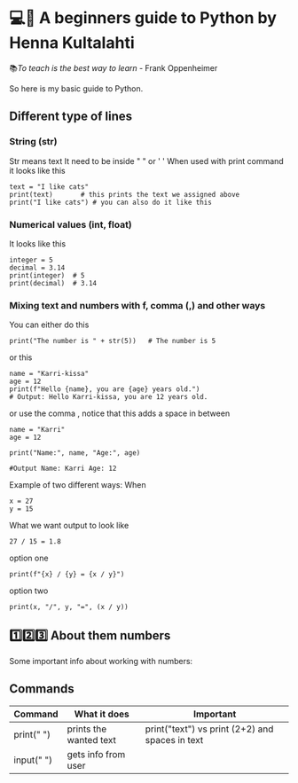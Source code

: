 # 💻🐍 A beginners guide to Python by Henna Kultalahti

📚*To teach is the best way to learn*
          - Frank Oppenheimer

So here is my basic guide to Python.

## Different type of lines 

### String (str)
Str means text
It need to be inside " " or ' '
When used with print command it looks like this

````
text = "I like cats"
print(text)       # this prints the text we assigned above
print("I like cats") # you can also do it like this
````

### Numerical values (int, float)
It looks like this
````
integer = 5
decimal = 3.14
print(integer)  # 5
print(decimal)  # 3.14
````

### Mixing text and numbers with f, comma (,) and other ways

You can either do this 
````
print("The number is " + str(5))   # The number is 5
````
or this 
````
name = "Karri-kissa"
age = 12
print(f"Hello {name}, you are {age} years old.")
# Output: Hello Karri-kissa, you are 12 years old.
````
or use the comma ,
notice that this adds a space in between
````
name = "Karri"
age = 12

print("Name:", name, "Age:", age)

#Output Name: Karri Age: 12 
````

Example of two different ways:
When
````
x = 27
y = 15
````
What we want output to look like 
````
27 / 15 = 1.8
````

option one
````
print(f"{x} / {y} = {x / y}")
````
option two 
````
print(x, "/", y, "=", (x / y))
````

## 1️⃣2️⃣3️⃣ About them numbers 

Some important info about working with numbers:




## Commands

| Command  | What it does | Important |
| ------------- | ------------- |-------|
| print(" ")  | prints the wanted text  | print("text") vs print (2+2) and spaces in text|
| input(" ")  | gets info from user  |



